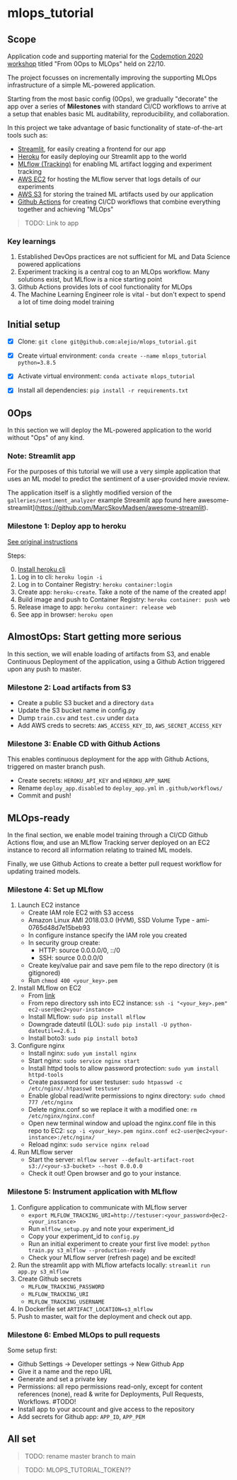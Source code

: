 # mlops_tutorial

## Scope

Application code and supporting material for the [Codemotion 2020 workshop](https://events.codemotion.com/conferences/online/2020/codemotion-online-tech-conference/workshops/) titled "From 0Ops to MLOps" held on 22/10.

The project focusses on incrementally improving the supporting MLOps infrastructure of a simple ML-powered application.

Starting from the most basic config (0Ops), we gradually "decorate" the app over a series of **Milestones** with standard CI/CD workflows to arrive at a setup that enables basic ML auditability, reproducibility, and collaboration.

In this project we take advantage of basic functionality of state-of-the-art tools such as:

- [Streamlit](https://www.streamlit.io/), for easily creating a frontend for our app
- [Heroku](https://www.heroku.com) for easily deploying our Streamlit app to the world
- [MLflow (Tracking)](https://mlflow.org/docs/latest/tracking.html) for enabling ML artifact logging and experiment tracking
- [AWS EC2](https://aws.amazon.com/ec2/) for hosting the MLflow server that logs details of our experiments
- [AWS S3](https://aws.amazon.com/s3/) for storing the trained ML artifacts used by our application
- [Github Actions](https://github.com/features/actions) for creating CI/CD workflows that combine everything together and achieving "MLOps"

> TODO: Link to app

### Key learnings

1. Established DevOps practices are not sufficient for ML and Data Science powered applications
2. Experiment tracking is a central cog to an MLOps workflow. Many solutions exist, but MLflow is a nice starting point
3. Github Actions provides lots of cool functionality for MLOps
4. The Machine Learning Engineer role is vital - but don't expect to spend a lot of time doing model training

## Initial setup

- [x] Clone: `git clone git@github.com:alejio/mlops_tutorial.git`

- [x] Create virtual environment: `conda create --name mlops_tutorial python=3.8.5`

- [x] Activate virtual environment: `conda activate mlops_tutorial`

- [x] Install all dependencies: `pip install -r requirements.txt`

## 0Ops

In this section we will deploy the ML-powered application to the world without "Ops" of any kind.

### Note: Streamlit app

For the purposes of this tutorial we will use a very simple application that uses an ML model to predict the sentiment of a user-provided movie review.

The application itself is a slightly modified version of the `galleries/sentiment_analyzer` example Streamlit app found here awesome-streamlit](https://github.com/MarcSkovMadsen/awesome-streamlit).

### Milestone 1: Deploy app to heroku

[See original instructions](https://devcenter.heroku.com/articles/container-registry-and-runtime)

Steps:

0. [Install heroku cli](https://devcenter.heroku.com/articles/heroku-cli)
1. Log in to cli: `heroku login -i`
2. Log in to Container Registry: `heroku container:login`
3. Create app: `heroku-create`. Take a note of the name of the created app!
4. Build image and push to Container Registry: `heroku container: push web`
5. Release image to app: `heroku container: release web`
6. See app in browser: `heroku open`

## AlmostOps: Start getting more serious

In this section, we will enable loading of artifacts from S3, and enable Continuous Deployment of the application, using a Github Action triggered upon any push to master.

### Milestone 2: Load artifacts from S3

- Create a public S3 bucket and a directory `data`
- Update the S3 bucket name in config.py
- Dump `train.csv` and `test.csv` under `data`
- Add AWS creds to secrets: `AWS_ACCESS_KEY_ID`, `AWS_SECRET_ACCESS_KEY`

### Milestone 3: Enable CD with Github Actions

This enables continuous deployment for the app with Github Actions, triggered on master branch push.

- Create secrets: `HEROKU_API_KEY` and `HEROKU_APP_NAME`
- Rename `deploy_app.disabled` to `deploy_app.yml` in `.github/workflows/`
- Commit and push!

## MLOps-ready

In the final section, we enable model training through a CI/CD Github Actions flow, and use an MLflow Tracking server deployed on an EC2 instance to record all information relating to trained ML models.

Finally, we use Github Actions to create a better pull request workflow for updating trained models.

### Milestone 4: Set up MLflow
1. Launch EC2 instance
    - Create IAM role EC2 with S3 access
    - Amazon Linux AMI 2018.03.0 (HVM), SSD Volume Type - ami-0765d48d7e15beb93
    - In configure instance specify the IAM role you created
    - In security group create:
        - HTTP: source 0.0.0.0/0, ::/0
        - SSH: source 0.0.0.0/0
    - Create key/value pair and save pem file to the repo directory (it is gitignored)
    - Run `chmod 400 <your_key>.pem`
2. Install MLflow on EC2
    - From [link](https://medium.com/@alexanderneshitov/how-to-run-an-mlflow-tracking-server-on-aws-ec2-d7afd0ac8008)
    - From repo directory ssh into EC2 instance: `ssh -i "<your_key>.pem" ec2-user@ec2<your-instance>`
    - Install MLflow: `sudo pip install mlflow`
    - Downgrade dateutil (LOL): `sudo pip install -U python-dateutil==2.6.1`
    - Install boto3: `sudo pip install boto3`
3. Configure nginx
    - Install nginx: `sudo yum install nginx`
    - Start nginx: `sudo service nginx start`
    - Install httpd tools to allow password protection: `sudo yum install httpd-tools`
    - Create password for user testuser: `sudo htpasswd -c /etc/nginx/.htpasswd testuser`
    - Enable global read/write permissions to nginx directory: `sudo chmod 777 /etc/nginx`
    - Delete nginx.conf so we replace it with a modified one: `rm /etc/nginx/nginx.conf`
    - Open new terminal window and upload the nginx.conf file in this repo to EC2: `scp -i <your_key>.pem nginx.conf ec2-user@ec2<your-instance>:/etc/nginx/`
    - Reload nginx: `sudo service nginx reload`
4. Run MLflow server
    - Start the server: `mlflow server --default-artifact-root s3://<your-s3-bucket> --host 0.0.0.0`
    - Check it out! Open browser and go to your instance.

### Milestone 5: Instrument application with MLflow

1. Configure application to communicate with MLflow server
    - `export MLFLOW_TRACKING_URI=http://testuser:<your_password>@ec2-<your_instance>`
    - Run `mlflow_setup.py` and note your experiment_id
    - Copy your experiment_id to `config.py`
    - Run an initial experiment to create your first live model: `python train.py s3_mlflow --production-ready`
    - Check your MLflow server (refresh page) and be excited!
2. Run the streamlit app with MLflow artefacts locally: `streamlit run app.py s3_mlflow`
3. Create Github secrets
    - `MLFLOW_TRACKING_PASSWORD`
    - `MLFLOW_TRACKING_URI`
    - `MLFLOW_TRACKING_USERNAME`
4. In Dockerfile set `ARTIFACT_LOCATION=s3_mlflow`
5. Push to master, wait for the deployment and check out app.

### Milestone 6: Embed MLOps to pull requests

Some setup first:

- Github Settings -> Developer settings -> New Github App
- Give it a name and the repo URL
- Generate and set a private key 
- Permissions: all repo permissions read-only, except for content references (none), read & write for Deployments, Pull Requests, Workflows. #TODO!
- Install app to your account and give access to the repository
- Add secrets for Github app: `APP_ID`, `APP_PEM`

## All set

> TODO: rename master branch to main

> TODO: MLOPS_TUTORIAL_TOKEN??